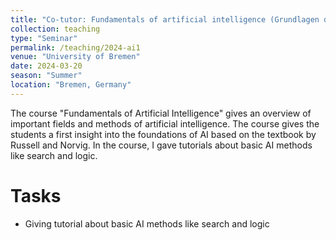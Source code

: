 ```yaml
---
title: "Co-tutor: Fundamentals of artificial intelligence (Grundlagen der Künstlichen Intelligenz)"
collection: teaching
type: "Seminar"
permalink: /teaching/2024-ai1
venue: "University of Bremen"
date: 2024-03-20
season: "Summer"
location: "Bremen, Germany"
---
```


The course "Fundamentals of Artificial Intelligence" gives an overview of important fields and methods of artificial intelligence. The course gives the students a first insight into the foundations of AI based on the textbook by Russell and Norvig. In the course, I gave tutorials about basic AI methods like search and logic.


Tasks
======

- Giving tutorial about basic AI methods like search and logic